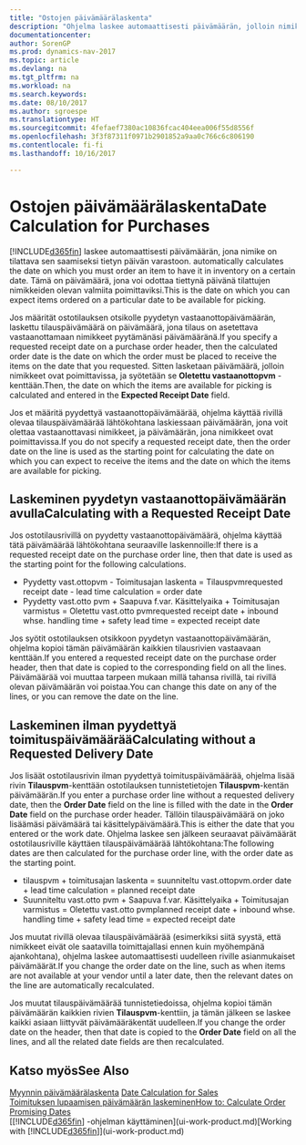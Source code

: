 ```yaml
---
title: "Ostojen päivämäärälaskenta"
description: "Ohjelma laskee automaattisesti päivämäärän, jolloin nimike on tilattava sen saamiseksi tietyn päivän varastoon. Tämä on päivämäärä, jona voi odottaa tiettynä päivänä tilattujen nimikkeiden olevan valmiita poimittaviksi."
documentationcenter: 
author: SorenGP
ms.prod: dynamics-nav-2017
ms.topic: article
ms.devlang: na
ms.tgt_pltfrm: na
ms.workload: na
ms.search.keywords: 
ms.date: 08/10/2017
ms.author: sgroespe
ms.translationtype: HT
ms.sourcegitcommit: 4fefaef7380ac10836fcac404eea006f55d8556f
ms.openlocfilehash: 3f3f87311f0971b2901852a9aa0c766c6c806190
ms.contentlocale: fi-fi
ms.lasthandoff: 10/16/2017

---
```

# <a name="date-calculation-for-purchases"></a><span data-ttu-id="7d1b4-104">Ostojen päivämäärälaskenta</span><span class="sxs-lookup"><span data-stu-id="7d1b4-104">Date Calculation for Purchases</span></span>
[!INCLUDE[d365fin](includes/d365fin_md.md)]<span data-ttu-id="7d1b4-105"> laskee automaattisesti päivämäärän, jona nimike on tilattava sen saamiseksi tietyn päivän varastoon.</span><span class="sxs-lookup"><span data-stu-id="7d1b4-105"> automatically calculates the date on which you must order an item to have it in inventory on a certain date.</span></span> <span data-ttu-id="7d1b4-106">Tämä on päivämäärä, jona voi odottaa tiettynä päivänä tilattujen nimikkeiden olevan valmiita poimittaviksi.</span><span class="sxs-lookup"><span data-stu-id="7d1b4-106">This is the date on which you can expect items ordered on a particular date to be available for picking.</span></span>  

<span data-ttu-id="7d1b4-107">Jos määrität ostotilauksen otsikolle pyydetyn vastaanottopäivämäärän, laskettu tilauspäivämäärä on päivämäärä, jona tilaus on asetettava vastaanottamaan nimikkeet pyytämänäsi päivämääränä.</span><span class="sxs-lookup"><span data-stu-id="7d1b4-107">If you specify a requested receipt date on a purchase order header, then the calculated order date is the date on which the order must be placed to receive the items on the date that you requested.</span></span> <span data-ttu-id="7d1b4-108">Sitten lasketaan päivämäärä, jolloin nimikkeet ovat poimittavissa, ja syötetään se **Oletettu vastaanottopvm** -kenttään.</span><span class="sxs-lookup"><span data-stu-id="7d1b4-108">Then, the date on which the items are available for picking is calculated and entered in the **Expected Receipt Date** field.</span></span>  

<span data-ttu-id="7d1b4-109">Jos et määritä pyydettyä vastaanottopäivämäärää, ohjelma käyttää rivillä olevaa tilauspäivämäärää lähtökohtana laskiessaan päivämäärän, jona voit olettaa vastaanottavasi nimikkeet, ja päivämäärän, jona nimikkeet ovat poimittavissa.</span><span class="sxs-lookup"><span data-stu-id="7d1b4-109">If you do not specify a requested receipt date, then the order date on the line is used as the starting point for calculating the date on which you can expect to receive the items and the date on which the items are available for picking.</span></span>  

## <a name="calculating-with-a-requested-receipt-date"></a><span data-ttu-id="7d1b4-110">Laskeminen pyydetyn vastaanottopäivämäärän avulla</span><span class="sxs-lookup"><span data-stu-id="7d1b4-110">Calculating with a Requested Receipt Date</span></span>  
<span data-ttu-id="7d1b4-111">Jos ostotilausrivillä on pyydetty vastaanottopäivämäärä, ohjelma käyttää tätä päivämäärää lähtökohtana seuraaville laskennoille:</span><span class="sxs-lookup"><span data-stu-id="7d1b4-111">If there is a requested receipt date on the purchase order line, then that date is used as the starting point for the following calculations.</span></span>  

- <span data-ttu-id="7d1b4-112">Pyydetty vast.ottopvm - Toimitusajan laskenta = Tilauspvm</span><span class="sxs-lookup"><span data-stu-id="7d1b4-112">requested receipt date - lead time calculation = order date</span></span>  
- <span data-ttu-id="7d1b4-113">Pyydetty vast.otto pvm + Saapuva f.var. Käsittelyaika + Toimitusajan varmistus = Oletettu vast.otto pvm</span><span class="sxs-lookup"><span data-stu-id="7d1b4-113">requested receipt date + inbound whse. handling time + safety lead time = expected receipt date</span></span>  

<span data-ttu-id="7d1b4-114">Jos syötit ostotilauksen otsikkoon pyydetyn vastaanottopäivämäärän, ohjelma kopioi tämän päivämäärän kaikkien tilausrivien vastaavaan kenttään.</span><span class="sxs-lookup"><span data-stu-id="7d1b4-114">If you entered a requested receipt date on the purchase order header, then that date is copied to the corresponding field on all the lines.</span></span> <span data-ttu-id="7d1b4-115">Päivämäärää voi muuttaa tarpeen mukaan millä tahansa rivillä, tai rivillä olevan päivämäärän voi poistaa.</span><span class="sxs-lookup"><span data-stu-id="7d1b4-115">You can change this date on any of the lines, or you can remove the date on the line.</span></span>  

## <a name="calculating-without-a-requested-delivery-date"></a><span data-ttu-id="7d1b4-116">Laskeminen ilman pyydettyä toimituspäivämäärää</span><span class="sxs-lookup"><span data-stu-id="7d1b4-116">Calculating without a Requested Delivery Date</span></span>  
<span data-ttu-id="7d1b4-117">Jos lisäät ostotilausrivin ilman pyydettyä toimituspäivämäärää, ohjelma lisää rivin **Tilauspvm**-kenttään ostotilauksen tunnistetietojen **Tilauspvm**-kentän päivämäärän.</span><span class="sxs-lookup"><span data-stu-id="7d1b4-117">If you enter a purchase order line without a requested delivery date, then the **Order Date** field on the line is filled with the date in the **Order Date** field on the purchase order header.</span></span> <span data-ttu-id="7d1b4-118">Tällöin tilauspäivämäärä on joko lisäämäsi päivämäärä tai käsittelypäivämäärä.</span><span class="sxs-lookup"><span data-stu-id="7d1b4-118">This is either the date that you entered or the work date.</span></span> <span data-ttu-id="7d1b4-119">Ohjelma laskee sen jälkeen seuraavat päivämäärät ostotilausriville käyttäen tilauspäivämäärää lähtökohtana:</span><span class="sxs-lookup"><span data-stu-id="7d1b4-119">The following dates are then calculated for the purchase order line, with the order date as the starting point.</span></span>  

- <span data-ttu-id="7d1b4-120">tilauspvm + toimitusajan laskenta = suunniteltu vast.ottopvm.</span><span class="sxs-lookup"><span data-stu-id="7d1b4-120">order date + lead time calculation = planned receipt date</span></span>  
- <span data-ttu-id="7d1b4-121">Suunniteltu vast.otto pvm + Saapuva f.var. Käsittelyaika + Toimitusajan varmistus = Oletettu vast.otto pvm</span><span class="sxs-lookup"><span data-stu-id="7d1b4-121">planned receipt date + inbound whse. handling time + safety lead time = expected receipt date</span></span>  

<span data-ttu-id="7d1b4-122">Jos muutat rivillä olevaa tilauspäivämäärää (esimerkiksi siitä syystä, että nimikkeet eivät ole saatavilla toimittajallasi ennen kuin myöhempänä ajankohtana), ohjelma laskee automaattisesti uudelleen riville asianmukaiset päivämäärät.</span><span class="sxs-lookup"><span data-stu-id="7d1b4-122">If you change the order date on the line, such as when items are not available at your vendor until a later date, then the relevant dates on the line are automatically recalculated.</span></span>  

<span data-ttu-id="7d1b4-123">Jos muutat tilauspäivämäärää tunnistetiedoissa, ohjelma kopioi tämän päivämäärän kaikkien rivien **Tilauspvm**-kenttiin, ja tämän jälkeen se laskee kaikki asiaan liittyvät päivämääräkentät uudelleen.</span><span class="sxs-lookup"><span data-stu-id="7d1b4-123">If you change the order date on the header, then that date is copied to the **Order Date** field on all the lines, and all the related date fields are then recalculated.</span></span>  

## <a name="see-also"></a><span data-ttu-id="7d1b4-124">Katso myös</span><span class="sxs-lookup"><span data-stu-id="7d1b4-124">See Also</span></span>  
 <span data-ttu-id="7d1b4-125">[Myynnin päivämäärälaskenta](sales-date-calculation-for-sales.md) </span><span class="sxs-lookup"><span data-stu-id="7d1b4-125">[Date Calculation for Sales](sales-date-calculation-for-sales.md) </span></span>  
 [<span data-ttu-id="7d1b4-126">Toimituksen lupaamisen päivämäärän laskeminen</span><span class="sxs-lookup"><span data-stu-id="7d1b4-126">How to: Calculate Order Promising Dates</span></span>](sales-how-to-calculate-order-promising-dates.md)  
 <span data-ttu-id="7d1b4-127">[[!INCLUDE[d365fin](includes/d365fin_md.md)] -ohjelman käyttäminen](ui-work-product.md)</span><span class="sxs-lookup"><span data-stu-id="7d1b4-127">[Working with [!INCLUDE[d365fin](includes/d365fin_md.md)]](ui-work-product.md)</span></span>

